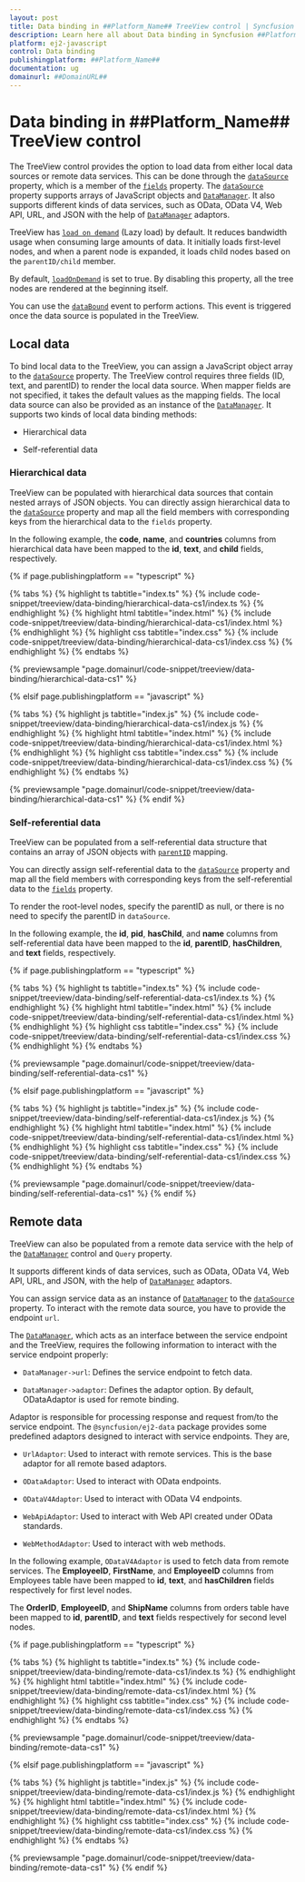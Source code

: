 ```yaml
---
layout: post
title: Data binding in ##Platform_Name## TreeView control | Syncfusion
description: Learn here all about Data binding in Syncfusion ##Platform_Name## TreeView control of Syncfusion Essential JS 2 and more.
platform: ej2-javascript
control: Data binding
publishingplatform: ##Platform_Name##
documentation: ug
domainurl: ##DomainURL##
---
```


# Data binding in ##Platform_Name## TreeView control

The TreeView control provides the option to load data from either local data sources or remote data services. This can be done through the [`dataSource`](../api/treeview/fieldsSettingsModel#datasource) property, which is a member of the [`fields`](../api/treeview#fields) property. The [`dataSource`](../api/treeview/fieldsSettingsModel#datasource) property supports arrays of JavaScript objects and [`DataManager`](../api/data/dataManager/). It also supports different kinds of data services, such as OData, OData V4, Web API, URL, and JSON with the help of [`DataManager`](../api/data/dataManager/) adaptors.

TreeView has [`load on demand`](../api/treeview#loadondemand)  (Lazy load) by default. It reduces bandwidth usage when consuming large amounts of data. It initially loads first-level nodes, and when a parent node is expanded, it loads child nodes based on the `parentID/child` member.

By default, [`loadOnDemand`](../api/treeview#loadondemand)  is set to true. By disabling this property, all the tree nodes are rendered at the beginning itself.

You can use the [`dataBound`](../api/treeview#databound) event to perform actions. This event is triggered once the data source is populated in the TreeView.

## Local data

To bind local data to the TreeView, you can assign a JavaScript object array to the [`dataSource`](../api/treeview/fieldsSettingsModel#datasource) property. The TreeView control requires three fields (ID, text, and parentID) to render the local data source. When mapper fields are not specified, it takes the default values as the mapping fields. The local data source can also be provided as an instance of the [`DataManager`](../api/data/dataManager/). It supports two kinds of local data binding methods:

* Hierarchical data

* Self-referential data

### Hierarchical data

TreeView can be populated with hierarchical data sources that contain nested arrays of JSON objects. You can directly assign hierarchical data to the [`dataSource`](../api/treeview/fieldsSettingsModel#datasource) property and map all the field members with corresponding keys from the hierarchical data to the `fields` property.

In the following example, the **code**, **name**, and **countries** columns from hierarchical data have been mapped to the **id**, **text**, and **child** fields, respectively.

{% if page.publishingplatform == "typescript" %}

 {% tabs %}
{% highlight ts tabtitle="index.ts" %}
{% include code-snippet/treeview/data-binding/hierarchical-data-cs1/index.ts %}
{% endhighlight %}
{% highlight html tabtitle="index.html" %}
{% include code-snippet/treeview/data-binding/hierarchical-data-cs1/index.html %}
{% endhighlight %}
{% highlight css tabtitle="index.css" %}
{% include code-snippet/treeview/data-binding/hierarchical-data-cs1/index.css %}
{% endhighlight %}
{% endtabs %}
        
{% previewsample "page.domainurl/code-snippet/treeview/data-binding/hierarchical-data-cs1" %}

{% elsif page.publishingplatform == "javascript" %}

{% tabs %}
{% highlight js tabtitle="index.js" %}
{% include code-snippet/treeview/data-binding/hierarchical-data-cs1/index.js %}
{% endhighlight %}
{% highlight html tabtitle="index.html" %}
{% include code-snippet/treeview/data-binding/hierarchical-data-cs1/index.html %}
{% endhighlight %}
{% highlight css tabtitle="index.css" %}
{% include code-snippet/treeview/data-binding/hierarchical-data-cs1/index.css %}
{% endhighlight %}
{% endtabs %}

{% previewsample "page.domainurl/code-snippet/treeview/data-binding/hierarchical-data-cs1" %}
{% endif %}

### Self-referential data

TreeView can be populated from a self-referential data structure that contains an array of JSON objects with [`parentID`](../api/treeview/fieldsSettingsModel/#parentid) mapping.

You can directly assign self-referential data to the [`dataSource`](../api/treeview/fieldsSettingsModel#datasource) property and map all the field members with corresponding keys from the self-referential data to the [`fields`](../api/treeview#fields) property.

To render the root-level nodes, specify the parentID as null, or there is no need to specify the parentID in `dataSource`.

In the following example, the **id**, **pid**, **hasChild**, and **name** columns from self-referential data have been mapped to the **id**, **parentID**, **hasChildren**, and **text** fields, respectively.

{% if page.publishingplatform == "typescript" %}

 {% tabs %}
{% highlight ts tabtitle="index.ts" %}
{% include code-snippet/treeview/data-binding/self-referential-data-cs1/index.ts %}
{% endhighlight %}
{% highlight html tabtitle="index.html" %}
{% include code-snippet/treeview/data-binding/self-referential-data-cs1/index.html %}
{% endhighlight %}
{% highlight css tabtitle="index.css" %}
{% include code-snippet/treeview/data-binding/self-referential-data-cs1/index.css %}
{% endhighlight %}
{% endtabs %}
        
{% previewsample "page.domainurl/code-snippet/treeview/data-binding/self-referential-data-cs1" %}

{% elsif page.publishingplatform == "javascript" %}

{% tabs %}
{% highlight js tabtitle="index.js" %}
{% include code-snippet/treeview/data-binding/self-referential-data-cs1/index.js %}
{% endhighlight %}
{% highlight html tabtitle="index.html" %}
{% include code-snippet/treeview/data-binding/self-referential-data-cs1/index.html %}
{% endhighlight %}
{% highlight css tabtitle="index.css" %}
{% include code-snippet/treeview/data-binding/self-referential-data-cs1/index.css %}
{% endhighlight %}
{% endtabs %}

{% previewsample "page.domainurl/code-snippet/treeview/data-binding/self-referential-data-cs1" %}
{% endif %}

## Remote data

TreeView can also be populated from a remote data service with the help of the [`DataManager`](../api/data/dataManager/) control and `Query` property.

It supports different kinds of data services, such as OData, OData V4, Web API, URL, and JSON, with the help of [`DataManager`](../api/data/dataManager/) adaptors.

You can assign service data as an instance of [`DataManager`](../api/data/dataManager/) to the [`dataSource`](../api/treeview/fieldsSettingsModel#datasource) property. To interact with the remote data source, you have to provide the endpoint `url`.

The [`DataManager`](../api/data/dataManager/), which acts as an interface between the service endpoint and the TreeView, requires the following information to interact with the service endpoint properly:

* `DataManager->url`: Defines the service endpoint to fetch data.

* `DataManager->adaptor`: Defines the adaptor option. By default, ODataAdaptor is used for remote binding.

Adaptor is responsible for processing response and request from/to the service endpoint. The `@syncfusion/ej2-data` package provides some predefined adaptors  designed to interact with service endpoints. They are,

* `UrlAdaptor`: Used to interact with remote services. This is the base adaptor for all remote based adaptors.

* `ODataAdaptor`: Used to interact with OData endpoints.

* `ODataV4Adaptor`: Used to interact with OData V4 endpoints.

* `WebApiAdaptor`: Used to interact with Web API created under OData standards.

* `WebMethodAdaptor`: Used to interact with web methods.

In the following example, `ODataV4Adaptor` is  used to fetch data from remote services. The **EmployeeID**, **FirstName**, and **EmployeeID**
columns from Employees table have been mapped to **id**, **text**, and **hasChildren** fields respectively for first level nodes.

The **OrderID**, **EmployeeID**, and **ShipName** columns from orders table have been mapped to **id**, **parentID**, and **text** fields respectively for second level nodes.

{% if page.publishingplatform == "typescript" %}

 {% tabs %}
{% highlight ts tabtitle="index.ts" %}
{% include code-snippet/treeview/data-binding/remote-data-cs1/index.ts %}
{% endhighlight %}
{% highlight html tabtitle="index.html" %}
{% include code-snippet/treeview/data-binding/remote-data-cs1/index.html %}
{% endhighlight %}
{% highlight css tabtitle="index.css" %}
{% include code-snippet/treeview/data-binding/remote-data-cs1/index.css %}
{% endhighlight %}
{% endtabs %}
        
{% previewsample "page.domainurl/code-snippet/treeview/data-binding/remote-data-cs1" %}

{% elsif page.publishingplatform == "javascript" %}

{% tabs %}
{% highlight js tabtitle="index.js" %}
{% include code-snippet/treeview/data-binding/remote-data-cs1/index.js %}
{% endhighlight %}
{% highlight html tabtitle="index.html" %}
{% include code-snippet/treeview/data-binding/remote-data-cs1/index.html %}
{% endhighlight %}
{% highlight css tabtitle="index.css" %}
{% include code-snippet/treeview/data-binding/remote-data-cs1/index.css %}
{% endhighlight %}
{% endtabs %}

{% previewsample "page.domainurl/code-snippet/treeview/data-binding/remote-data-cs1" %}
{% endif %}